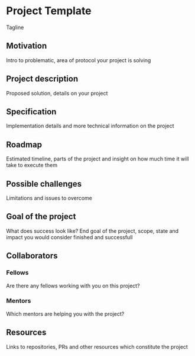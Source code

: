 # Project Template

Tagline 

## Motivation

Intro to problematic, area of protocol your project is solving

## Project description

Proposed solution, details on your project 

## Specification

Implementation details and more technical information on the project


## Roadmap

Estimated timeline, parts of the project and insight on how much time it will take to execute them

## Possible challenges

Limitations and issues to overcome

## Goal of the project

What does success look like? End goal of the project, scope, state and impact you would consider finished and successfull 

## Collaborators

### Fellows 

Are there any fellows working with you on this project? 

### Mentors

Which mentors are helping you with the project? 

## Resources

Links to repositories, PRs and other resources which constitute the project
